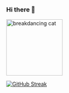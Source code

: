 ### Hi there 👋

<img src="sims-cat.gif" alt="breakdancing cat" width=150>

[![GitHub Streak](https://streak-stats.demolab.com?user=wolfdemn&theme=black-ice)](https://git.io/streak-stats)
<!--
**wolfdemn/wolfdemn** is a ✨ _special_ ✨ repository because its `README.md` (this file) appears on your GitHub profile.

Here are some ideas to get you started:

- 🔭 I’m currently working on ...
- 🌱 I’m currently learning ...
- 👯 I’m looking to collaborate on ...
- 🤔 I’m looking for help with ...
- 💬 Ask me about ...
- 📫 How to reach me: ...
- 😄 Pronouns: ...
- ⚡ Fun fact: ...
-->
